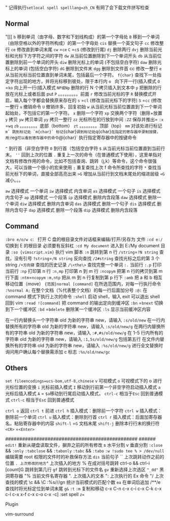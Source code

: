 "
记得执行`setlocal spell spelllang=zh_CN` 有网了会下载文件拼写检查

## Normal

"[[[
`b` 移到单词（由字母、数字和下划线构成）的第一个字母处
`B` 移到一个单词（由除空格以外的字符所构成）的第一个字母处
`cis` 替换一个英文句子
`cc` 修改整行
`ce` 修改直到单词末尾
`cw` =`ce`
`C` =`c$` (修改到行尾)
`dj` 删除两行
`dvj` 删除当前光标和光标下方字符之间的字符
`dw` 从当前位置删除到下一个单词开头
`db` 从当前位置删除到前一个单词的开头
`diw` 删除光标上的单词 (不包括空白字符)
`daw` 删除光标上的单词 (包括空白字符)
`dG` 删除到文件末
`dgg` 删除到文件首 cc 修改一整行
`e` 从当前光标当前位置直到单词末尾，包括最后一个字符。
`f{char}` 查找下一处指定字符出现的地方，并将光标移到彼处，限于本行内
`o`   向下开一行(插入模式
`O` =`ko` 向上开一行(插入模式
`NP或Np` 删除的行 N 个拷贝插入到文本中
`p` 把删除的行放在光标上或者后面 put
`P` 。。。。。。。。。前面
`r` 修改当前光标的字
`R` 替换模式开启，输入每个字都会替换原来存在的
`s` =`cl` (修改当前光标下的字符)
`S` =`cc` (修改一整行
`u` 撤销命令
`U` 撤销许多，回复初始
`w` 从当前光标当前位置直到下一个单词起始处，不包括它的第一个字符。
`x` 删除一个字符
`xp` 交换两个字符（删除+放置
`y` 拷贝
`yw` 拷贝单词
`yy` 拷贝一整行
`zz` 光标所在的行放到中间
`:ZZ` 保存并推出=
`:x` =`wq`
`zb` 。。。。。。。。底部（bottom）
`zt` 。。。。。。。。顶部（top）
`mm` 对该处进行标记
`` m` 跳到标记处 `m{char}` 标记 ``{char}`调到标记处`q{char}`在指定的寄存器中录制按键，用`:reg`可以看到寄存器中的命令`@{char}` 执行指定寄存器中的按键命令

`^` 到行首（非空白字符
`0` 到行首（包括空白字符
`$` 从当前光标当前位置直到当前行末。
`''` 回到上次的位置
`.` 重复上一次的命令（在普通模式下使用），这里单指对文档有修改作用的命令，比如不包括查询、跳转（j,k）等命令，这个命令很强大，可以当做一个很小的宏来使用
`;` 重复查找上次 f 命令所查找的字符
`*` 查找当前光标下的单词，直接全部高亮出来
`>G` 增加从当前行到文档末尾处的缩进层级
`<G` 减小。。。

`aw` 选择模式 一个单词
`iw` 选择模式 内含单词
`as` 选择模式 一个句子
`is` 选择模式 内含句子
`ap` 选择模式 一个段落
`ip` 选择模式 删除内含段落
`daw` 选择模式 删除一个单词
`diw` 选择模式 删除内含单词
`das` 选择模式 删除一个句子
`dis` 选择模式 删除内含句子
`dap` 选择模式 删除一个段落
`dip` 选择模式 删除内含段落

## Command

`:bro e/o/w c`:   打开 C 盘的根目录文件对话框来编辑/打开/另存为 文件
`:cd e:/` 切换到 E 的根目录 必须要有反斜杠
`:cd My document` 进入到 E:/My document 目录
`:so {vimscript.vim}` 执行 vim 脚本
`:n` 跳转到第 n 行
`/string`=`?N string` 查找，没有引号
`?string`=`/N string` 反向查找
`/2#string` 查找光标之后的第 3 个 string
`/+方向键` 查找的历史记录
`/\<the\>` 查找完整一个单词
`:.` 当前行
`:.p` 打印当前行
`:np` 打印第 n 行
`:n,mp` 打印第 n 到 m 行
`:ncopym` 把第 n 行的拷贝到第 m 行下面
`:ntm`=`ncopym`
`:m,ntp` 把从 m 到 n 行复制到第 p 行下
`:amb` 把 a 和 b 相互移动位置（move）
`{范围}normal [command]` 在所选范围内，对每一行执行命令
`:%normal A;` 在整个文档（%代表整个文档）的每一行后面加分号
`:@:` 在 command 模式下执行上次的命令
`:shell` 启动 shell，输入 exit 可以退出 shell 回到 vim
`:read ![command]` 把 command 的输出定向到缓冲区
`:bn` =`bnext` 切换到下一个缓冲区
`:bd` =`bdelete` 删除某一个缓冲区
`:ls` 显示当前缓冲区内容

在一行内替换头一个字符串 old 为新的字符串 new，请输入 `:s/old/new`
在一行内替换所有的字符串 old 为新的字符串 new，请输入 `:s/old/new/g`
在两行内替换所有的字符串 old 为新的字符串 new，请输入 `:#,#s/old/new/g`
在 1-5 行内所有的字符串 old 为新的字符串 new，请输入 `:1,5s/old/new/g` 包括第五行
在文件内替换所有的字符串 old 为新的字符串 new，请输入 `:%s/old/new/g`
进行全文替换时询问用户确认每个替换需添加 c 标志 `:%s/old/new/gc`

## Others

`set fileencodings=ucs-bom,utf-8,chinese`
`v` 可视模式
`o` 可视模式下的 o 进行光标位置的变换
`i` 光标前插入模式
`I` 移动到行前第一个非空字符启动插入模式
`a` 光标后插入模式
`A` = `$a`移动到行尾启动插入模式，
`ctrl-c` 相当于`Esc` 回到普通模式
`ctrl-c` 相当于`Es`c 回到普通模式

`ctrl o` 返回
`ctrl t` 前进
`ctrl h` 插入模式：删除前一个字符
`ctrl w` 插入模式：删除前一个单词
`ctrl u` 插入模式：删除到行首
`ctrl r` 插入模式：后面加寄存器名，粘贴寄存器中的内容
`shift-l` =`G` 文档末尾
`shift-j` 删除本行行末的换行符
`<CR>` =`<Enter>`

############################################### ###<Pratical Vim Notes>###
`edit!` 重新从硬盘读取文件，摒弃之前的所有修改
<C-w>s 水平分割
<C-w>v 垂直分割
`:close` && `:only`
`:tabclose` && `:tabonly` `:tabc` && `:tabo`
`:w !sudo tee % > /dev/null` 编辑需要 root 权限的文件时的补救保存方法
`dis` 当前句子
`` 上次跳转动作之前的位置
`. 上次修改的地方`^ 上次插入的地方
% 在成对括号跳转
ctrl-o && ctrl-i
[count]G 跳转到第几行
`gf` 跳转到光标下的文件名
`gv` 重新选择上次选区
`"_dd"` 黑洞寄存器
"% 当前文件名寄存器
". 上次插入的文本
": 上次执行的 Ex 命令
"/ 上次查找的模式
\c && \C
:%s///gn 统计当前模式的匹配个数
`ea` 在单词后追加
/\*\*/e 查找时将光标定位到单词末尾
`g&`
`:t` `:m` 复制和移动
c-x C-n
c-x c-i
c-x C-k
c-x c-l
c-x x-f
c-x c-o
c-x -c]
:set spell `z=`

Plugin

vim-surround
